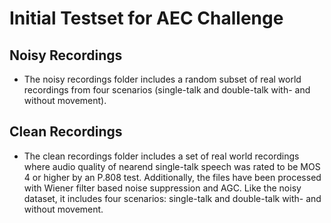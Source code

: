 # Initial Testset for AEC Challenge


## Noisy Recordings
* The noisy recordings folder includes a random subset of real world recordings from four scenarios (single-talk and double-talk with- and without movement).

## Clean Recordings
* The clean recordings folder includes a set of real world recordings where audio quality of nearend single-talk speech was rated to be MOS 4 or higher by an P.808 test. Additionally, the files have been processed with Wiener filter based noise suppression and AGC.  Like the noisy dataset, it includes four scenarios: single-talk and double-talk with- and without movement.
